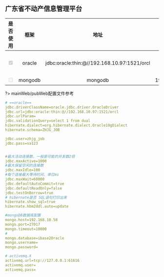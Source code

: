 ## 广东省不动产信息管理平台
  
| 是否使用 | 框架   |      地址      |  账号 | 密码| 注意事项
|:----------:|:----------:|:-------------:|:------:|:------:|:------:|
| <input type="checkbox" disabled checked></input>| oracle | jdbc:oracle:thin:@//192.168.10.97:1521/orcl |    root | root |注意：`scheama值为：ZHJG_JOB` |
| <input type="checkbox" disabled></input>| mongodb | mongodb | 192.168.10.58    | 无|无|

?> mainWeb/pubWeb配置文件参考

```yaml
# ==oracle==
jdbc.driverClassName=oracle.jdbc.driver.OracleDriver
jdbc.url=jdbc:oracle:thin:@//192.168.10.97:1521/orcl
jdbc.urlParam=
jdbc.validationQuery=select 1 from dual
hibernate.dialect=org.hibernate.dialect.Oracle10gDialect
hibernate.schema=ZHJG_JOB

jdbc.user=zhjg_job
jdbc.pass=sa123


#最大活动连接数，一般是可能的并发数2倍
jdbc.maxActive=1000
#最大保留空闲的连接数
jdbc.maxIdle=100
#每个连接最大等待时间，单位ms
jdbc.maxWait=60000
jdbc.defaultAutoCommit=true
jdbc.defaultReadOnly=false
jdbc.testOnBorrow=true
# hibernate是否 SQL语句打印出来
hibernate.show_sql=true
hibernate.hbm2ddl.auto=update

#mongoDB数据库配置
mongo.host=192.168.10.58
mongo.port=27017
mongo.timeout=10000
#
mongo.database=ibase2Oracle
mongo.username=
mongo.password=

# activemq.X
activemq.url=tcp://127.0.0.1:61616
activemq.user=
activemq.pass=
```
